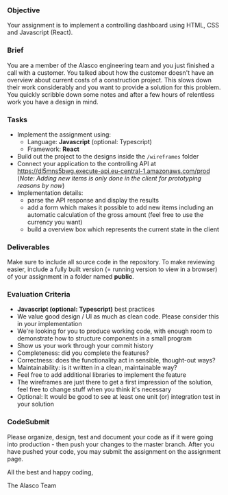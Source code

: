 ### Objective

Your assignment is to implement a controlling dashboard using HTML, CSS and Javascript (React).

### Brief

You are a member of the Alasco engineering team and you just finished a call with a customer. You talked about how the customer doesn't have an overview about current costs of a construction project. This slows down their work considerably and you want to provide a solution for this problem. You quickly scribble down some notes and after a few hours of relentless work you have a design in mind.

### Tasks

* Implement the assignment using:
  * Language: **Javascript** (optional: Typescript)
  * Framework: **React**
* Build out the project to the designs inside the `/wireframes` folder
* Connect your application to the controlling API at https://dl5mns5bwg.execute-api.eu-central-1.amazonaws.com/prod (_Note: Adding new items is only done in the client for prototyping reasons by now_)
* Implementation details:
  * parse the API response and display the results
  * add a form which makes it possible to add new items including an automatic calculation of the gross amount (feel free to use the currency you want)
  * build a overview box which represents the current state in the client

### Deliverables

Make sure to include all source code in the repository. To make reviewing easier, include a fully built version (= running version to view in a browser) of your assignment in a folder named **public**.

### Evaluation Criteria

* **Javascript (optional: Typescript)** best practices
* We value good design / UI as much as clean code. Please consider this in your implementation
* We're looking for you to produce working code, with enough room to demonstrate how to structure components in a small program
* Show us your work through your commit history
* Completeness: did you complete the features?
* Correctness: does the functionality act in sensible, thought-out ways?
* Maintainability: is it written in a clean, maintainable way?
* Feel free to add additional libraries to implement the feature
* The wireframes are just there to get a first impression of the solution, feel free to change stuff when you think it's necessary
* Optional: It would be good to see at least one unit (or) integration test in your solution

### CodeSubmit

Please organize, design, test and document your code as if it were going into production - then push your changes to the master branch. After you have pushed your code, you may submit the assignment on the assignment page.

All the best and happy coding,

The Alasco Team
